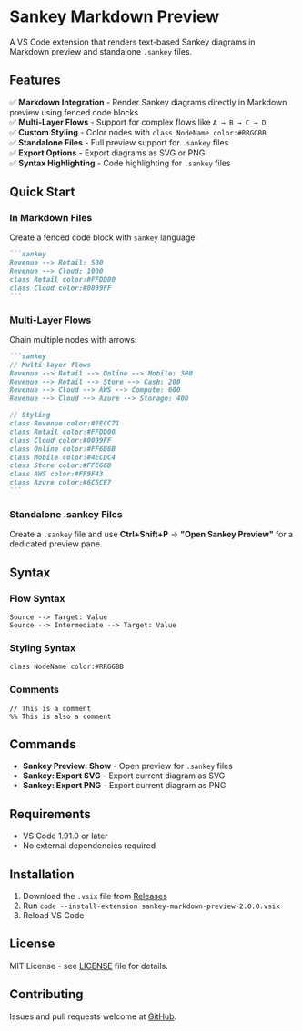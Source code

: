 # Sankey Markdown Preview

A VS Code extension that renders text-based Sankey diagrams in Markdown preview and standalone `.sankey` files.

## Features

✅ **Markdown Integration** - Render Sankey diagrams directly in Markdown preview using fenced code blocks  
✅ **Multi-Layer Flows** - Support for complex flows like `A → B → C → D`  
✅ **Custom Styling** - Color nodes with `class NodeName color:#RRGGBB`  
✅ **Standalone Files** - Full preview support for `.sankey` files  
✅ **Export Options** - Export diagrams as SVG or PNG  
✅ **Syntax Highlighting** - Code highlighting for `.sankey` files  

## Quick Start

### In Markdown Files

Create a fenced code block with `sankey` language:

````markdown
```sankey
Revenue --> Retail: 500
Revenue --> Cloud: 1000
class Retail color:#FFDD00
class Cloud color:#0099FF
```
````

### Multi-Layer Flows

Chain multiple nodes with arrows:

````markdown
```sankey
// Multi-layer flows
Revenue --> Retail --> Online --> Mobile: 300
Revenue --> Retail --> Store --> Cash: 200
Revenue --> Cloud --> AWS --> Compute: 600
Revenue --> Cloud --> Azure --> Storage: 400

// Styling
class Revenue color:#2ECC71
class Retail color:#FFDD00
class Cloud color:#0099FF
class Online color:#FF6B6B
class Mobile color:#4ECDC4
class Store color:#FFE66D
class AWS color:#FF9F43
class Azure color:#6C5CE7
```
````

### Standalone .sankey Files

Create a `.sankey` file and use **Ctrl+Shift+P** → **"Open Sankey Preview"** for a dedicated preview pane.

## Syntax

### Flow Syntax
```
Source --> Target: Value
Source --> Intermediate --> Target: Value
```

### Styling Syntax
```
class NodeName color:#RRGGBB
```

### Comments
```
// This is a comment
%% This is also a comment
```

## Commands

- **Sankey Preview: Show** - Open preview for `.sankey` files
- **Sankey: Export SVG** - Export current diagram as SVG
- **Sankey: Export PNG** - Export current diagram as PNG

## Requirements

- VS Code 1.91.0 or later
- No external dependencies required

## Installation

1. Download the `.vsix` file from [Releases](https://github.com/davidcfmt/vscode-sankey-preview/releases)
2. Run `code --install-extension sankey-markdown-preview-2.0.0.vsix`
3. Reload VS Code

## License

MIT License - see [LICENSE](LICENSE) file for details.

## Contributing

Issues and pull requests welcome at [GitHub](https://github.com/davidcfmt/vscode-sankey-preview).
